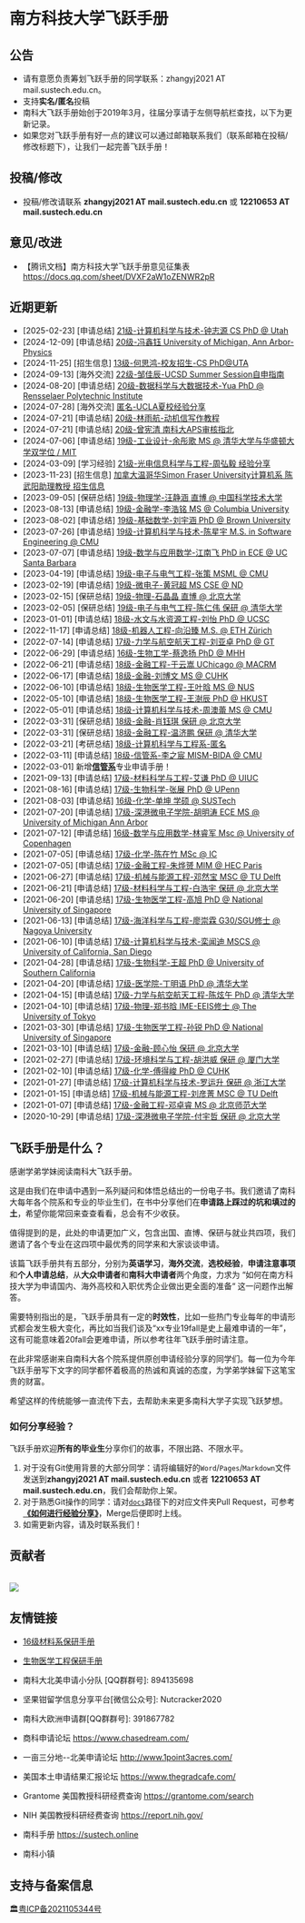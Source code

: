 # 南方科技大学飞跃手册

## 公告

- 请有意愿负责筹划飞跃手册的同学联系：zhangyj2021 AT mail.sustech.edu.cn。
- 支持**实名/匿名**投稿
- 南科大飞跃手册始创于2019年3月，往届分享请于左侧导航栏查找，以下为更新记录。
- 如果您对飞跃手册有好一点的建议可以通过邮箱联系我们（联系邮箱在投稿/修改标题下），让我们一起完善飞跃手册！

## 投稿/修改

- 投稿/修改请联系 **zhangyj2021 AT mail.sustech.edu.cn** 或 **12210653 AT
  mail.sustech.edu.cn**

## 意见/改进

- 【腾讯文档】南方科技大学飞跃手册意见征集表
  https://docs.qq.com/sheet/DVXF2aW1oZENWR2pR

## 近期更新

- [2025-02-23] [申请总结]
  [21级-计算机科学与技术-钟志源 CS PhD @ Utah](grad-application/computer-science-and-engineering/[US]-21-zhongzhiyuan.md)
- [2024-12-09] [申请总结]
  [20级-冯鑫钰 University of Michigan, Ann Arbor-Physics](grad-application/physics/physics/[US]-20-fengxinyu)
- [2024-11-25] [招生信息]
  [13级-何思鸿-校友招生-CS PhD@UTA](招生信息/13级-何思鸿-校友招生-CS%20PhD@UTA.md)
- [2024-09-13] [海外交流]
  [22级-邹佳辰-UCSD Summer Session自申指南](oversea-program/summer-school/ucsd_summer_session_guide.md)
- [2024-08-20] [申请总结]
  [20级-数据科学与大数据技术-Yua PhD @ Rensselaer Polytechnic Institute](grad-application/math/statistics/[US]-20-yua.md)
- [2024-07-28] [海外交流]
  [匿名-UCLA夏校经验分享](oversea-program/summer-school/ucla_summer_session_recommendation.md)
- [2024-07-21] [申请总结]
  [20级-林雨航-动机信写作教程](<grad-application/computer-science-and-engineering/(ML)-20-linyuhang.md>)
- [2024-07-21] [申请总结]
  [20级-曾宪清 南科大APS审核指北](<grad-application/computer-science-and-engineering/(APS)-20-zengxianqing.md>)
- [2024-07-06] [申请总结]
  [19级-工业设计-余彤歌 MS @ 清华大学与华盛顿大学双学位 / MIT](grad-application/sdim/design-focus/[CN]-19-yutongge.md)
- [2024-03-09] [学习经验]
  [21级-光电信息科学与工程-周弘毅 经验分享](英语学习/日常学习/经验分享-21-周弘毅.md)
- [2023-11-23] [招生信息]
  [加拿大温哥华Simon Fraser University计算机系 陈武阳助理教授 招生信息](招生信息/加拿大温哥华SimonFraserUniversity计算机系陈武阳助理教授招生信息.md)
- [2023-09-05] \[保研总结\]
  [19级-物理学-汪静涵 直博 @ 中国科学技术大学](grad-application/physics/physics/[CN]-19-wangjinghan.md)
- [2023-08-13] \[申请总结\]
  [19级-金融学-李浩铭 MS @ Columbia University](grad-application/finance/finance/[US]-19-lihaoming.md)
- [2023-08-02] \[申请总结\]
  [19级-基础数学-刘宇涵 PhD @ Brown University](grad-application/math/basic-mathematics/[US]-19-liuyuhan.md)
- [2023-07-26\] \[申请总结]
  [19级-计算机科学与技术-陈星宇 M.S. in Software Engineering @ CMU](grad-application/computer-science-and-engineering/[US]-19-chenxingyu.md)
- [2023-07-07\] \[申请总结]
  [19级-数学与应用数学-江南飞 PhD in ECE @ UC Santa Barbara](grad-application/math/applied-mathematics/[US]-19-jiangnanfei.md)
- [2023-04-19\] \[申请总结]
  [19级-电子与电气工程-张策 MSML @ CMU](grad-application/electronic-and-electrical-engineering/communication-engineering/[US]-19-zhangce.md)
- [2023-02-19\] \[申请总结\]
  [19级-微电子-黄冠超 MS CSE @ ND](grad-application/microelectronics/[US]-19-huangguanchao.md)
- [2023-02-15] [保研总结]
  [19级-物理-石晶晶 直博 @ 北京大学](grad-application/physics/physics/[CN]-19-shijingjing.md)
- [2023-02-05] [保研总结]
  [19级-电子与电气工程-陈仁伟 保研 @ 清华大学](grad-application\microelectronics/[CN]-19-chenrenwei.md)
- [2023-01-01] [申请总结]
  [18级-水文与水资源工程-刘怡 PhD @ UCSC](grad-application\environmental-science-and-engineering\hydrology-and-water-resources-engineerin/[US]-18-liuyi.md)
- [2022-11-17] [申请总结]
  [18级-机器人工程-向沿臻 M.S. @ ETH Zürich](grad-application/mechanical-and-energy-engineering/[CH]-18-xiangyanzhen.md)
- [2022-07-14] [申请总结]
  [17级-力学与航空航天工程-刘亚卓 PhD @ GT](grad-application/mechanics-and-aerospace-engineering/[US]-17-liuyazhuo.md)
- [2022-06-29] [申请总结]
  [16级-生物工学-蔡逸扬 PhD @ MHH](grad-application/biology/biotechnology/[GER]-16-caiyiyang.md)
- [2022-06-21] [申请总结]
  [18级-金融工程-于云嵩 UChicago @ MACRM](grad-application/finance/financial-engineering/[US]-18-yuyunsong.md)
- [2022-06-17] [申请总结]
  [18级-金融-刘博文 MS @ CUHK](grad-application/finance/finance/[HK]-18-liubowen.md)
- [2022-06-10] [申请总结]
  [18级-生物医学工程-王叶晗 MS @ NUS](grad-application/biomedical-engineering/[SG]-18-wangyehan.md)
- [2022-05-10] [申请总结]
  [18级-生物医学工程-王澍辰 PhD @ HKUST ](grad-application/biomedical-engineering/[HK]-18-wangshuchen.md)
- [2022-05-01] [申请总结]
  [18级-计算机科学与技术-周澳蕾 MS @ CMU](grad-application/computer-science-and-engineering/[US]-18-zhouaolei.md)
- [2022-03-31] [保研总结]
  [18级-金融-肖钰琪 保研 @ 北京大学](grad-application/finance/finance/[CN]-18-xiaoyuqi.md)
- [2022-03-31] [保研总结]
  [18级-金融工程-温济鹏 保研 @ 清华大学](grad-application/finance/financial-engineering/[CN]-18-wenjipeng.md)
- [2022-03-21] [考研总结]
  [18级-计算机科学与工程系-匿名](grad-application/computer-science-and-engineering/[CN]-18-anonymous.md)
- [2022-03-11] [申请总结]
  [18级-信管系-李之宸 MISM-BIDA @ CMU](grad-application/information-systems-and-management-engineering/big-data-management-and-applications/[US]-18-lizhichen.md)
- [2022-03-01]
  新增[**信管系**](grad-application/information-systems-and-management-engineering/README.md)专业申请手册！
- [2021-09-13] [申请总结]
  [17级-材料科学与工程-艾谦 PhD @ UIUC](grad-application/materials-science-and-engineering/[US]-17-aiqian.md)
- [2021-08-16] [申请总结]
  [17级-生物科学-张展 PhD @ UPenn](grad-application/biology/bioscience/[US]-17-zhangzhan.md)
- [2021-08-03] [申请总结]
  [16级-化学-单坤 学硕 @ SUSTech](grad-application/chemistry/[CN]-16-ShanKun.md)
- [2021-07-20] [申请总结]
  [17级-深港微电子学院-胡明涛 ECE MS @ University of Michigan Ann Arbor](grad-application/microelectronics/[US]-17-humingtao.md)
- [2021-07-12] [申请总结]
  [16级-数学与应用数学-林睿军 Msc @ University of Copenhagen](grad-application/math/applied-mathematics/[DNK]-16-linruijun.md)
- [2021-07-05] [申请总结]
  [17级-化学-陈在竹 MSc @ IC](grad-application/chemistry/[UK]-17-chenzaizhu.md)
- [2021-07-05] [申请总结]
  [17级-金融工程-朱烨赟 MIM @ HEC Paris](grad-application/finance/financial-engineering/[FR]-17-zhuyeyun.md)
- [2021-06-27] [申请总结]
  [17级-机械与能源工程-邓然宝 MSC @ TU Delft](grad-application/mechanical-and-energy-engineering/[NL]-17-dengranbao.md)
- [2021-06-21] [申请总结]
  [17级-材料科学与工程-白浩宇 保研 @ 北京大学](grad-application/materials-science-and-engineering/[CN]-17-baihaoyu.md)
- [2021-06-20] [申请总结]
  [17级-生物医学工程-高旭 PhD @ National University of Singapore](grad-application/biomedical-engineering/[SG]-17-gaoxu.md)
- [2021-06-13] [申请总结]
  [17级-海洋科学与工程-廖崇霖 G30/SGU修士 @ Nagoya University](grad-application/marine-science-and-engineering/[JP]-17-liaochonglin.md)
- [2021-06-10] [申请总结]
  [17级-计算机科学与技术-栾闻迪 MSCS @ University of California, San Diego](grad-application/computer-science-and-engineering/[US]-17-luanwendi.md)
- [2021-04-28] [申请总结]
  [17级-生物科学-王超 PhD @ University of Southern California](grad-application/biology/bioscience/[US]-17-wangchao.md)
- [2021-04-20] [申请总结]
  [17级-医学院-丁明语 PhD @ 清华大学](grad-application/medicine/[CN]-17-dingmingyu.md)
- [2021-04-15] [申请总结]
  [17级-力学与航空航天工程-陈炫午 PhD @ 清华大学](grad-application/mechanics-and-aerospace-engineering/[CN]-17-chenxuanwu.md)
- [2021-04-10] [申请总结]
  [17级-物理-郑书晗 IME-EEIS修士 @ The University of Tokyo](grad-application/physics/physics/[JP]-17-zhengshuhan.md)
- [2021-03-30] [申请总结]
  [17级-生物医学工程-孙锐 PhD @ National University of Singapore](grad-application/biomedical-engineering/[SG]-17-sunrui.md)
- [2021-03-10] [申请总结]
  [17级-金融-顾心怡 保研 @ 北京大学](grad-application/finance/finance/[CN]-17-guxinyi.md)
- [2021-02-27] [申请总结]
  [17级-环境科学与工程-胡洪威 保研 @ 厦门大学 ](grad-application/environmental-science-and-engineering/environmental-science-and-engineering/[CN]-17-huhongwei.md)
- [2021-02-10] [申请总结]
  [17级-化学-傅得峻 PhD @ CUHK](grad-application/chemistry/[HK]-17-fudejun.md)
- [2021-01-27] [申请总结]
  [17级-计算机科学与技术-罗运升 保研 @ 浙江大学](grad-application/computer-science-and-engineering/[CN]-17-luoyunsheng.md)
- [2021-01-15] [申请总结]
  [17级-机械与能源工程-刘彦菁 MSC @ TU Delft](grad-application/mechanical-and-energy-engineering/[US]-17-liuyanjing.md)
- [2021-01-07] [申请总结]
  [17级-金融工程-邓卓睿 MS @ 北京师范大学](grad-application/finance/financial-engineering/[CN]-17-dengzhuorui.md)
- [2020-10-29] [申请总结]
  [17级-深港微电子学院-付宇哲 保研 @ 北京大学](grad-application/microelectronics/[CN]-17-fuyuzhe.md)

## 飞跃手册是什么？

感谢学弟学妹阅读南科大飞跃手册。

这是由我们在申请中遇到一系列疑问和体悟总结出的一份电子书。我们邀请了南科大每年各个院系和专业的毕业生们，在书中分享他们在**申请路上踩过的坑和填过的土**，希望你能常回来查查看看，总会有不少收获。

值得提到的是，此处的申请更加广义，包含出国、直博、保研与就业共四项，我们邀请了各个专业在这四项中最优秀的同学来和大家谈谈申请。

该篇飞跃手册共有五部分，分别为**英语学习**，**海外交流**，**选校经验**，**申请注意事项**和**个人申请总结**，从**大众申请者**和**南科大申请者**两个角度，力求为 “如何在南方科技大学为申请国内、海外高校和入职优秀企业做出更全面的准备“ 这一问题作出解答。

需要特别指出的是，飞跃手册具有一定的**时效性**，比如一些热门专业每年的申请形式都会发生极大变化，再比如当我们谈及“xx专业19fall是史上最难申请的一年”，这有可能意味着20fall会更难申请，所以参考往年飞跃手册时请注意。

在此非常感谢来自南科大各个院系提供原创申请经验分享的同学们。每一位为今年飞跃手册写下文字的同学都怀着极高的热诚和真诚的态度，为学弟学妹留下这笔宝贵的财富。

希望这样的传统能够一直流传下去，去帮助未来更多南科大学子实现飞跃梦想。

### 如何分享经验？

飞跃手册欢迎**所有的毕业生**分享你们的故事，不限出路、不限水平。

1. 对于没有Git使用背景的大部分同学：请将编辑好的`Word`/`Pages`/`Markdown`文件发送到**zhangyj2021
   AT mail.sustech.edu.cn** 或者 **12210653 AT
   mail.sustech.edu.cn**，我们会帮助你上架。
2. 对于熟悉Git操作的同学：请对[`docs`](https://github.com/SUSTech-Application/SUSTechapplication/tree/master/docs)路径下的对应文件夹Pull
   Request，可参考
   [**《如何进行经验分享》**](如何进行经验分享)，Merge后便即时上线。
3. 如需更新内容，请及时联系我们！

## 贡献者

<a href="https://github.com/SUSTech-Application/SUSTechapplication/graphs/contributors">
  <br><img src="https://contributors-img.web.app/image?repo=SUSTech-Application/SUSTechapplication" />
</a>

## 友情链接

- [16级材料系保研手册](https://docs.qq.com/doc/DY1JUbGJkaGNMTHVq?disableReturnList=1&_from=2&ADUIN=820251273&ADSESSION=1573275641&ADTAG=CLIENT.QQ.5665_.0&ADPUBNO=26946&jumpuin=820251273)
- [生物医学工程保研手册](https://docs.qq.com/doc/DRmtoQlhEdm9oSnpD)
- 南科大北美申请小分队 \[QQ群群号\]: 894135698
- 坚果钳留学信息分享平台\[微信公众号\]: Nutcracker2020
- 南科大欧洲申请群\[QQ群群号\]: 391867782
- 商科申请论坛 https://www.chasedream.com/
- 一亩三分地--北美申请论坛 http://www.1point3acres.com/
- 美国本土申请结果汇报论坛 https://www.thegradcafe.com/
- Grantome 美国教授科研经费查询 https://grantome.com/search
- NIH 美国教授科研经费查询 https://report.nih.gov/
- 南科手册 https://sustech.online
- 南科小镇

  <!-- <img src="src/img/readme/sustech_town.jpg"/> -->

## 支持与备案信息

🏛️[粤ICP备2021105344号](https://beian.miit.gov.cn/#/Integrated/index)
